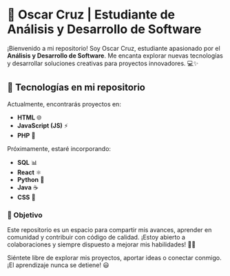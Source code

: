# 🚀 Oscar Cruz | Estudiante de Análisis y Desarrollo de Software

¡Bienvenido a mi repositorio! Soy Oscar Cruz, estudiante apasionado por el **Análisis y Desarrollo de Software**. Me encanta explorar nuevas tecnologías y desarrollar soluciones creativas para proyectos innovadores. 💻✨

## 📂 Tecnologías en mi repositorio
Actualmente, encontrarás proyectos en:
- **HTML** 🌐
- **JavaScript (JS)** ⚡
- **PHP** 🔗

Próximamente, estaré incorporando:
- **SQL** 📊
- **React** ⚛️
- **Python** 🐍
- **Java** ☕
- **CSS** 🎨

### 🌟 Objetivo
Este repositorio es un espacio para compartir mis avances, aprender en comunidad y contribuir con código de calidad. ¡Estoy abierto a colaboraciones y siempre dispuesto a mejorar mis habilidades! 🚀🔥

Siéntete libre de explorar mis proyectos, aportar ideas o conectar conmigo. ¡El aprendizaje nunca se detiene! 😃


